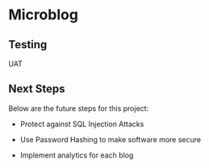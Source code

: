# Microblog



## Testing

UAT

## Next Steps

Below are the future steps for this project:

- Protect against SQL Injection Attacks

- Use Password Hashing to make software more secure

- Implement analytics for each blog

